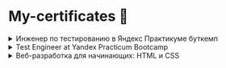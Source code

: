 # My-certificates 📜
<details>
<summary> Инженер по тестированию в Яндекс Практикуме буткемп </summary>
<img width="927" alt="Снимок экрана 2023-03-11 в 11 16 47" src="https://user-images.githubusercontent.com/126310621/223915376-0717b0d2-9b7a-4490-8f24-2b82d41d1dab.png">
<img width="616" alt="Снимок экрана 2023-03-11 в 11 17 24" src="https://user-images.githubusercontent.com/126310621/223915441-335965bb-07a8-46cf-87cf-4d20dec01ba4.png">
</details>
<details>
<summary> Test Engineer at Yandex Practicum Bootcamp </summary>
<img width="921" alt="Снимок экрана 2023-03-11 в 11 19 19" src="https://user-images.githubusercontent.com/126310621/223915718-d6be8932-09da-447d-8460-fabb9dc6074d.png">
<img width="929" alt="Снимок экрана 2023-03-11 в 11 20 22" src="https://user-images.githubusercontent.com/126310621/223915812-6b973078-2c34-4a54-9d4a-31a3d1861f9f.png">
</details>
<details>
<summary>Веб-разработка для начинающих: HTML и CSS </summary>
<img width="668" alt="Снимок экрана 2023-03-11 в 11 24 04" src="https://user-images.githubusercontent.com/126310621/223916281-86d57701-a176-44a7-a20a-23d7f4d61c83.png">
